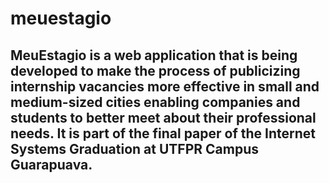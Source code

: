 # meuestagio

## MeuEstagio is a web application that is being developed to make the process of publicizing internship vacancies more effective in small and medium-sized cities enabling companies and students to better meet about their professional needs. It is part of the final paper of the Internet Systems Graduation at UTFPR Campus Guarapuava. 
